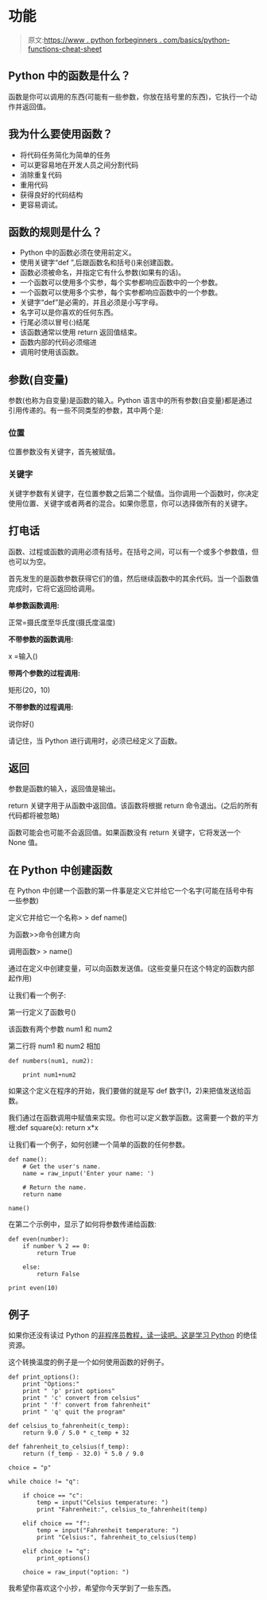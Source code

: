 # 功能

> 原文:[https://www . python forbeginners . com/basics/python-functions-cheat-sheet](https://www.pythonforbeginners.com/basics/python-functions-cheat-sheet)

## Python 中的函数是什么？

函数是你可以调用的东西(可能有一些参数，你放在括号里的东西)，它执行一个动作并返回值。

## 我为什么要使用函数？

*   将代码任务简化为简单的任务
*   可以更容易地在开发人员之间分割代码
*   消除重复代码
*   重用代码
*   获得良好的代码结构
*   更容易调试。

## 函数的规则是什么？

*   Python 中的函数必须在使用前定义。
*   使用关键字“def ”,后跟函数名和括号()来创建函数。
*   函数必须被命名，并指定它有什么参数(如果有的话)。
*   一个函数可以使用多个实参，每个实参都响应函数中的一个参数。
*   一个函数可以使用多个实参，每个实参都响应函数中的一个参数。
*   关键字“def”是必需的，并且必须是小写字母。
*   名字可以是你喜欢的任何东西。
*   行尾必须以冒号(:)结尾
*   该函数通常以使用 return 返回值结束。
*   函数内部的代码必须缩进
*   调用时使用该函数。

## 参数(自变量)

参数(也称为自变量)是函数的输入。Python 语言中的所有参数(自变量)都是通过引用传递的。有一些不同类型的参数，其中两个是:

### 位置

位置参数没有关键字，首先被赋值。

### 关键字

关键字参数有关键字，在位置参数之后第二个赋值。当你调用一个函数时，你决定使用位置、关键字或者两者的混合。如果你愿意，你可以选择做所有的关键字。

## 打电话

函数、过程或函数的调用必须有括号。在括号之间，可以有一个或多个参数值，但也可以为空。

首先发生的是函数参数获得它们的值，然后继续函数中的其余代码。当一个函数值完成时，它将它返回给调用。

**单参数函数调用:**

正常=摄氏度至华氏度(摄氏度温度)

**不带参数的函数调用:**

x =输入()

**带两个参数的过程调用:**

矩形(20，10)

**不带参数的过程调用:**

说你好()

请记住，当 Python 进行调用时，必须已经定义了函数。

## 返回

参数是函数的输入，返回值是输出。

return 关键字用于从函数中返回值。该函数将根据 return 命令退出。(之后的所有代码都将被忽略)

函数可能会也可能不会返回值。如果函数没有 return 关键字，它将发送一个 None 值。

## 在 Python 中创建函数

在 Python 中创建一个函数的第一件事是定义它并给它一个名字(可能在括号中有一些参数)

定义它并给它一个名称> > def name()

为函数>>命令创建方向

调用函数> > name()

通过在定义中创建变量，可以向函数发送值。(这些变量只在这个特定的函数内部起作用)

让我们看一个例子:

第一行定义了函数号()

该函数有两个参数 num1 和 num2

第二行将 num1 和 num2 相加

```
def numbers(num1, num2): 

    print num1+num2 
```

如果这个定义在程序的开始，我们要做的就是写 def 数字(1，2)来把值发送给函数。

我们通过在函数调用中赋值来实现。你也可以定义数学函数。这需要一个数的平方根:def square(x): return x*x

让我们看一个例子，如何创建一个简单的函数的任何参数。

```
def name():
    # Get the user's name.
    name = raw_input('Enter your name: ') 

    # Return the name.
    return name         

name() 
```

在第二个示例中，显示了如何将参数传递给函数:

```
def even(number):        
    if number % 2 == 0:
        return True

    else:
        return False

print even(10) 
```

## 例子

如果你还没有读过 Python 的[非程序员教程，读一读吧。这是](https://en.wikibooks.org/wiki/Non-Programmer's_Tutorial_for_Python_2.6/Defining_Functions "non-programmers")[学习 Python](https://www.pythonforbeginners.com/learn-python) 的绝佳资源。

这个转换温度的例子是一个如何使用函数的好例子。

```
def print_options():
    print "Options:"
    print " 'p' print options"
    print " 'c' convert from celsius"
    print " 'f' convert from fahrenheit"
    print " 'q' quit the program"

def celsius_to_fahrenheit(c_temp):
    return 9.0 / 5.0 * c_temp + 32

def fahrenheit_to_celsius(f_temp):
    return (f_temp - 32.0) * 5.0 / 9.0

choice = "p"

while choice != "q":

    if choice == "c":
        temp = input("Celsius temperature: ")
        print "Fahrenheit:", celsius_to_fahrenheit(temp)

    elif choice == "f":
        temp = input("Fahrenheit temperature: ")
        print "Celsius:", fahrenheit_to_celsius(temp)

    elif choice != "q":
        print_options()

    choice = raw_input("option: ") 
```

我希望你喜欢这个小抄，希望你今天学到了一些东西。